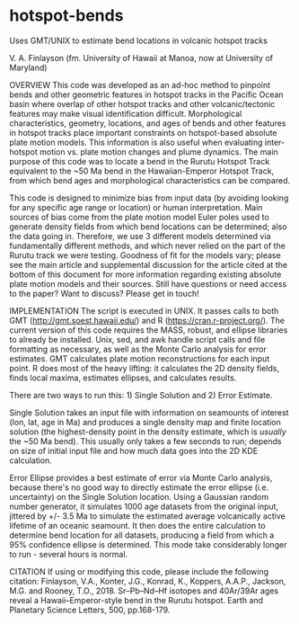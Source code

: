 # hotspot-bends
Uses GMT/UNIX to estimate bend locations in volcanic hotspot tracks

V. A. Finlayson (fm. University of Hawaii at Manoa, now at University of Maryland)

OVERVIEW
This code was developed as an ad-hoc method to pinpoint bends and other geometric features in hotspot tracks in the Pacific Ocean basin where overlap of other hotspot tracks and other volcanic/tectonic features may make visual identification difficult. Morphological characteristics, geometry, locations, and ages of bends and other features in hotspot tracks place important constraints on hotspot-based absolute plate motion models. This information is also useful when evaluating inter-hotspot motion vs. plate motion changes and plume dynamics. The main purpose of this code was to locate a bend in the Rurutu Hotspot Track equivalent to the ~50 Ma bend in the Hawaiian-Emperor Hotspot Track, from which bend ages and morphological characteristics can be compared.

This code is designed to minimize bias from input data (by avoiding looking for any specific age range or location) or human interpretation. Main sources of bias come from the plate motion model Euler poles used to generate density fields from which bend locations can be determined; also the data going in. Therefore, we use 3 different models determined via fundamentally different methods, and which never relied on the part of the Rurutu track we were testing. Goodness of fit for the models vary; please see the main article and supplemental discussion for the article cited at the bottom of this document for more information regarding existing absolute plate motion models and their sources. Still have questions or need access to the paper? Want to discuss? Please get in touch!

IMPLEMENTATION
The script is executed in UNIX. It passes calls to both GMT (http://gmt.soest.hawaii.edu/) and R (https://cran.r-project.org/). The current version of this code requires the MASS, robust, and ellipse libraries to already be installed. Unix, sed, and awk handle script calls and file formatting as necessary, as well as the Monte Carlo analysis for error estimates. GMT calculates plate motion reconstructions for each input point. R does most of the heavy lifting: it calculates the 2D density fields, finds local maxima, estimates ellipses, and calculates results.

There are two ways to run this: 1) Single Solution and 2) Error Estimate.

Single Solution takes an input file with information on seamounts of interest (lon, lat, age in Ma) and produces a single density map and finite location solution (the highest-density point in the density estimate, which is *usually* the ~50 Ma bend). This usually only takes a few seconds to run; depends on size of initial input file and how much data goes into the 2D KDE calculation.

Error Ellipse provides a best estimate of error via Monte Carlo analysis, because there's no good way to directly estimate the error ellipse (i.e. uncertainty) on the Single Solution location. Using a Gaussian random number generator, it simulates 1000 age datasets from the original input, jittered by +/- 3.5 Ma to simulate the estimated average volcanically active lifetime of an oceanic seamount. It then does the entire calculation to determine bend location for all datasets, producing a field from which a 95% confidence ellipse is determined. This mode take considerably longer to run - several hours is normal.

CITATION
If using or modifying this code, please include the following citation:
Finlayson, V.A., Konter, J.G., Konrad, K., Koppers, A.A.P., Jackson, M.G. and Rooney, T.O., 2018. Sr–Pb–Nd–Hf isotopes and 40Ar/39Ar ages reveal a Hawaii–Emperor-style bend in the Rurutu hotspot. Earth and Planetary Science Letters, 500, pp.168-179.
